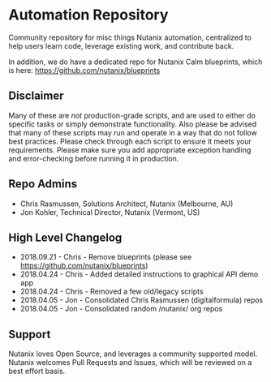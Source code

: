 # Automation Repository

Community repository for misc things Nutanix automation, centralized to help users learn code, leverage existing work, and contribute back.

In addition, we do have a dedicated repo for Nutanix Calm blueprints, which is here: https://github.com/nutanix/blueprints

## Disclaimer

Many of these are *not* production-grade scripts, and are used to either do specific tasks or simply demonstrate functionality. Also please be advised that many of these scripts may run and operate in a way that do not follow best practices.  Please check through each script to ensure it meets your requirements.  Please make sure you add appropriate exception handling and error-checking before running it in production.  

## Repo Admins

* Chris Rasmussen, Solutions Architect, Nutanix (Melbourne, AU)
* Jon Kohler, Technical Director, Nutanix (Vermont, US)

## High Level Changelog

* 2018.09.21 - Chris - Remove blueprints (please see https://github.com/nutanix/blueprints)
* 2018.04.24 - Chris - Added detailed instructions to graphical API demo app
* 2018.04.24 - Chris - Removed a few old/legacy scripts
* 2018.04.05 - Jon - Consolidated Chris Rasmussen (digitalformula) repos
* 2018.04.05 - Jon - Consolidated random /nutanix/ org repos

## Support

Nutanix loves Open Source, and leverages a community supported model. Nutanix welcomes Pull Requests and Issues, which will be reviewed on a best effort basis.
